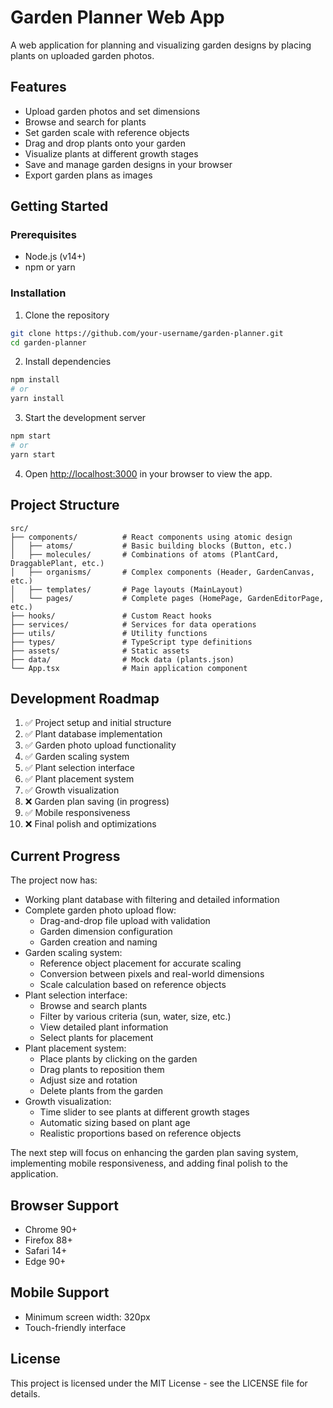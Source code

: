 # Garden Planner Web App

A web application for planning and visualizing garden designs by placing plants on uploaded garden photos.

## Features

- Upload garden photos and set dimensions
- Browse and search for plants
- Set garden scale with reference objects
- Drag and drop plants onto your garden
- Visualize plants at different growth stages
- Save and manage garden designs in your browser
- Export garden plans as images

## Getting Started

### Prerequisites

- Node.js (v14+)
- npm or yarn

### Installation

1. Clone the repository
```bash
git clone https://github.com/your-username/garden-planner.git
cd garden-planner
```

2. Install dependencies
```bash
npm install
# or
yarn install
```

3. Start the development server
```bash
npm start
# or
yarn start
```

4. Open [http://localhost:3000](http://localhost:3000) in your browser to view the app.

## Project Structure

```
src/
├── components/          # React components using atomic design
│   ├── atoms/           # Basic building blocks (Button, etc.)
│   ├── molecules/       # Combinations of atoms (PlantCard, DraggablePlant, etc.)
│   ├── organisms/       # Complex components (Header, GardenCanvas, etc.)
│   ├── templates/       # Page layouts (MainLayout)
│   └── pages/           # Complete pages (HomePage, GardenEditorPage, etc.)
├── hooks/               # Custom React hooks
├── services/            # Services for data operations
├── utils/               # Utility functions
├── types/               # TypeScript type definitions
├── assets/              # Static assets
├── data/                # Mock data (plants.json)
└── App.tsx              # Main application component
```

## Development Roadmap

1. ✅ Project setup and initial structure
2. ✅ Plant database implementation 
3. ✅ Garden photo upload functionality
4. ✅ Garden scaling system
5. ✅ Plant selection interface
6. ✅ Plant placement system
7. ✅ Growth visualization
8. ❌ Garden plan saving (in progress)
9. ✅ Mobile responsiveness
10. ❌ Final polish and optimizations

## Current Progress

The project now has:

- Working plant database with filtering and detailed information
- Complete garden photo upload flow:
  - Drag-and-drop file upload with validation
  - Garden dimension configuration
  - Garden creation and naming
- Garden scaling system:
  - Reference object placement for accurate scaling
  - Conversion between pixels and real-world dimensions
  - Scale calculation based on reference objects
- Plant selection interface:
  - Browse and search plants
  - Filter by various criteria (sun, water, size, etc.)
  - View detailed plant information
  - Select plants for placement
- Plant placement system:
  - Place plants by clicking on the garden
  - Drag plants to reposition them
  - Adjust size and rotation
  - Delete plants from the garden
- Growth visualization:
  - Time slider to see plants at different growth stages
  - Automatic sizing based on plant age
  - Realistic proportions based on reference objects

The next step will focus on enhancing the garden plan saving system, implementing mobile responsiveness, and adding final polish to the application.

## Browser Support

- Chrome 90+
- Firefox 88+
- Safari 14+
- Edge 90+

## Mobile Support

- Minimum screen width: 320px
- Touch-friendly interface

## License

This project is licensed under the MIT License - see the LICENSE file for details.
